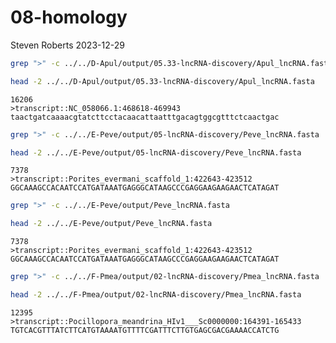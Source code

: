 08-homology
================
Steven Roberts
2023-12-29

``` bash
grep ">" -c ../../D-Apul/output/05.33-lncRNA-discovery/Apul_lncRNA.fasta

head -2 ../../D-Apul/output/05.33-lncRNA-discovery/Apul_lncRNA.fasta 
```

    16206
    >transcript::NC_058066.1:468618-469943
    taactgatcaaaacgtatcttcctacaacattaatttgacagtggcgtttctcaactgac

``` bash
grep ">" -c ../../E-Peve/output/05-lncRNA-discovery/Peve_lncRNA.fasta

head -2 ../../E-Peve/output/05-lncRNA-discovery/Peve_lncRNA.fasta 
```

    7378
    >transcript::Porites_evermani_scaffold_1:422643-423512
    GGCAAAGCCACAATCCATGATAAATGAGGGCATAAGCCCGAGGAAGAAGAACTCATAGAT

``` bash
grep ">" -c ../../E-Peve/output/Peve_lncRNA.fasta

head -2 ../../E-Peve/output/Peve_lncRNA.fasta 
```

    7378
    >transcript::Porites_evermani_scaffold_1:422643-423512
    GGCAAAGCCACAATCCATGATAAATGAGGGCATAAGCCCGAGGAAGAAGAACTCATAGAT

``` bash
grep ">" -c ../../F-Pmea/output/02-lncRNA-discovery/Pmea_lncRNA.fasta

head -2 ../../F-Pmea/output/02-lncRNA-discovery/Pmea_lncRNA.fasta 
```

    12395
    >transcript::Pocillopora_meandrina_HIv1___Sc0000000:164391-165433
    TGTCACGTTTATCTTCATGTAAAATGTTTTCGATTTCTTGTGAGCGACGAAAACCATCTG
